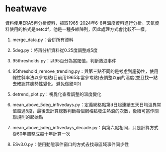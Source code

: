# heatwave

資料使用ERA5再分析資料，抓取1965-2024年6-8月溫度資料進行分析。天氣資料使用的格式是netcdf，他是一種多維陣列，因此處理方式會比較不一樣。

1. merge_data.py：合併所有資料

2. 5deg.py：將再分析資料從0.25度調整成5度

3. 95thresholds.py：以95百分為當閾值，判斷熱浪事件

4. 95threshold_remove_trending.py：與第三點不同的是考慮到趨勢性，使用線性斜率法以參考點(目前用1965年當參考點)去調整以前的溫度(並且找一點去確認其趨勢性變化，避免做錯XD)

5. detrend_plot.py：視覺化查看調整的溫度變化

6. mean_above_5deg_infivedays.py：定義網格點第d日起連續五天日均溫異常值超過5度，最後去計算總數判斷每個網格點發生熱浪的次數，後續可當作關聯規則的起始點

7. mean_above_5deg_infivedays_decade.py：與第六點相同，只是計算方式從60年調整成每十年計算一次

8. ESv3.0.py：使用動態事件窗口的方式去找尋區域事件同步性
